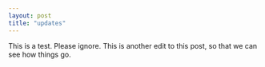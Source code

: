 ```yaml
---
layout: post
title: "updates"
---
```


This is a test. Please ignore. This is another edit to this post, so that we can see how things go. 
